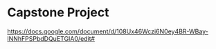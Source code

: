 # Capstone Project

https://docs.google.com/document/d/108Ux46Wczi6N0ey4BR-WBay-lNNhFPSPbdDQuETGIA0/edit#
